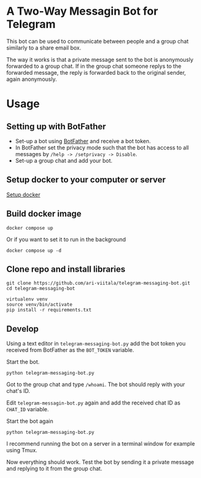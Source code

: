 # A Two-Way Messagin Bot for Telegram

This bot can be used to communicate between people and a group chat similarly to a share email box. 

The way it works is that a private message sent to the bot is anonymously forwarded to a group chat. If in the group chat someone replys to the forwarded message, the reply is forwarded back to the original sender, again anonymously.

# Usage

## Setting up with BotFather

* Set-up a bot using [BotFather](https://t.me/botfather) and receive a bot token.
* In BotFather set the privacy mode such that the bot has access to all messages by `/help -> /setprivacy -> Disable`.
* Set-up a group chat and add your bot.

## Setup docker to your computer or server
[Setup docker](https://docs.docker.com/get-started/)

## Build docker image
```
docker compose up
```
Or if you want to set it to run in the background
```
docker compose up -d
```

## Clone repo and install libraries
```
git clone https://github.com/ari-viitala/telegram-messaging-bot.git
cd telegram-messaging-bot

virtualenv venv
source venv/bin/activate
pip install -r requirements.txt
```

## Develop

Using a text editor in `telegram-messaging-bot.py` add the bot token you received from BotFather as the `BOT_TOKEN` variable.

Start the bot.
```
python telegram-messaging-bot.py
```

Got to the group chat and type `/whoami`. The bot should reply with your chat's ID.

Edit `telegram-messagin-bot.py` again and add the received chat ID as `CHAT_ID` variable.

Start the bot again
```
python telegram-messaging-bot.py
```

I recommend running the bot on a server in a terminal window for example using Tmux.

Now everything should work. Test the bot by sending it a private message and replying to it from the group chat.

